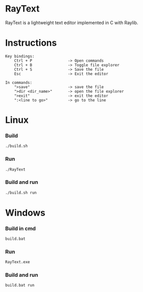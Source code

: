 # RayText

RayText is a lightweight text editor implemented in C with Raylib.

# Instructions

```
Key bindings:
    Ctrl + P                -> Open commands
    Ctrl + B                -> Toggle file explorer
    Ctrl + S                -> Save the file
    Esc                     -> Exit the editor

In commands:
    ">save"                 -> save the file
    ">dir <dir_name>"       -> open the file explorer
    ">exit"                 -> exit the editor
    ":<line to go>"         -> go to the line
```

# Linux

### Build

```bash
./build.sh
```

### Run

```bash
./RayText
```

### Build and run

```bash
./build.sh run
```

# Windows

### Build in cmd

```bash
build.bat
```

### Run

```bash
RayText.exe
```

### Build and run

```bash
build.bat run
```